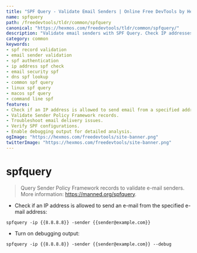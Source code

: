 ```yaml
---
title: "SPF Query - Validate Email Senders | Online Free DevTools by Hexmos"
name: spfquery
path: /freedevtools/tldr/common/spfquery
canonical: "https://hexmos.com/freedevtools/tldr/common/spfquery/"
description: "Validate email senders with SPF Query. Check IP addresses against SPF records for improved email security. Free online tool, no registration required."
category: common
keywords:
- spf record validation
- email sender validation
- spf authentication
- ip address spf check
- email security spf
- dns spf lookup
- common spf query
- linux spf query
- macos spf query
- command line spf
features:
- Check if an IP address is allowed to send email from a specified address.
- Validate Sender Policy Framework records.
- Troubleshoot email delivery issues.
- Verify SPF configurations.
- Enable debugging output for detailed analysis.
ogImage: "https://hexmos.com/freedevtools/site-banner.png"
twitterImage: "https://hexmos.com/freedevtools/site-banner.png"
---
```


# spfquery

> Query Sender Policy Framework records to validate e-mail senders.
> More information: <https://manned.org/spfquery>.

- Check if an IP address is allowed to send an e-mail from the specified e-mail address:

`spfquery -ip {{8.8.8.8}} -sender {{sender@example.com}}`

- Turn on debugging output:

`spfquery -ip {{8.8.8.8}} -sender {{sender@example.com}} --debug`
